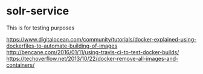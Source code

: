 # solr-service
This is for testing purposes

https://www.digitalocean.com/community/tutorials/docker-explained-using-dockerfiles-to-automate-building-of-images
http://bencane.com/2016/01/11/using-travis-ci-to-test-docker-builds/
https://techoverflow.net/2013/10/22/docker-remove-all-images-and-containers/


